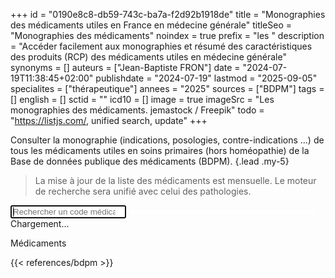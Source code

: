 +++
id = "0190e8c8-db59-743c-ba7a-f2d92b1918de"
title = "Monographies des médicaments utiles en France en médecine générale"
titleSeo = "Monographies des médicaments"
noindex = true
prefix = "les "
description = "Accéder facilement aux monographies et résumé des caractéristiques des produits (RCP) des médicaments utiles en médecine générale"
synonyms = []
auteurs = ["Jean-Baptiste FRON"]
date = "2024-07-19T11:38:45+02:00"
publishdate = "2024-07-19"
lastmod = "2025-09-05"
specialites = ["thérapeutique"]
annees = "2025"
sources = ["BDPM"]
tags = []
english = []
sctid = ""
icd10 = []
image = true
imageSrc = "Les monographies des médicaments. jemastock / Freepik"
todo = "<https://listjs.com/>, unified search, update"
+++

Consulter la monographie (indications, posologies, contre-indications ...) de tous les médicaments utiles en soins primaires (hors homéopathie) de la Base de données publique des médicaments (BDPM).
{.lead .my-5}

> La mise à jour de la liste des médicaments est mensuelle. Le moteur de recherche sera unifié avec celui des pathologies.

<div class="textfield-box form-ripple-nolabel form-ripple-bottom" style="position: sticky; top: 80px; backdrop-filter: blur(10px); z-index: 160">
  <input type="search" class="form-control form-group" id="search-input-med" placeholder="Rechercher un code médicament ..." autofocus>
</div>
<div id="spinner">Chargement...</div>
<p><span id="result-count"></span> Médicaments</p>
<div id="medication-list" class="list-group">
  <p id="no-results" class="list-group-item mb-0" style="display:none">Aucun résultat</p>
</div>

<script type="module">
async function loadData() {
  const spinner = document.getElementById('spinner');
  spinner.style.display = 'block'; // Afficher le spinner
try {
// Charger le fichier JSON au chargement de la page
const response = await fetch('/data/bdpm-search.json');
const data = await response.json();
const medicationList = document.getElementById('medication-list');
const searchInput = document.getElementById('search-input-med');
const resultCount = document.getElementById('result-count');
const noResults = document.getElementById('no-results');

// Afficher la liste des libellés
data.forEach(item => {
  const a = document.createElement('a');
  if ('procedure' in item) {
    a.href = `https://bdpm.ansm.sante.fr/medicament/${item.cis}/extrait#tab-rcp-et-notice`;
  } else {
    a.href = `https://bdpm.ansm.sante.fr/medicament/${item.cis}/extrait#tab-rcp`;
  }
  a.textContent = item.libelle;
  a.target = "_blank";
  a.classList.add('list-group-item', 'list-group-item-action');
  a.dataset.dci = item.dci;
  medicationList.appendChild(a);
  });
  // Filtrer la liste des codes CIS en fonction de la recherche
  searchInput.addEventListener('input', () => {
    const filter = searchInput.value.trim().toUpperCase();
    const li = medicationList.getElementsByTagName('a');
    let count = 0;

    for (let i = 0; i < li.length; i++) {
        const libelle = li[i].textContent || li[i].innerText;
        const dci = li[i].dataset.dci;
        if (libelle.toUpperCase().indexOf(filter) > -1 || dci.toUpperCase().indexOf(filter) > -1) {
          li[i].style.display = "";
          count++;
        } else {
          li[i].style.display = "none";
        }
    }
  resultCount.textContent = count; // Mettre à jour le compteur

  if (count === 0) {
    noResults.style.display = "block"; // Afficher le message "Aucun résultat"
  } else {
    noResults.style.display = "none"; // Masquer le message "Aucun résultat"
  }
  });
  } catch (error) {
    console.error('Erreur lors du chargement des données :', error);
  } finally {
    spinner.style.display = 'none'; // Masquer le spinner
  }
}
loadData();
</script>

{{< references/bdpm >}}

